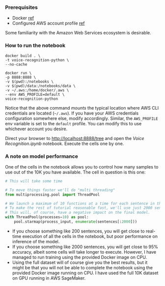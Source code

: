 ### Prerequisites

* Docker [ref](https://docs.docker.com/install/)
* Configured AWS account profile [ref](https://docs.aws.amazon.com/cli/latest/userguide/cli-chap-configure.html)

Some familiarity with the Amazon Web Services ecosystem is desirable.

### How to run the notebook

```
docker build . \
-t voice-recognition-python \
--no-cache
```

```
docker run \
-p 8888:8888 \
-v $(pwd):/notebooks \
-v $(pwd)/data:/notebooks/data \
-v ~/.aws:/home/docker/.aws \
--env AWS_PROFILE=default \
voice-recognition-python
```

Notice that the above command _mounts_ the typical location where AWS CLI credentials are located (`~/.aws`).
If you have your AWS credentials configuration somewhere else, modify accordingly.
Similar, the `AWS_PROFILE` env variable is set to the `default` profile.
You can modify this to use whichever account you desire.

Direct your browser to [http://localhost:8888/tree](http://localhost:8888/tree) and open the _Voice Recognition.ipynb_ notebook. Execute the cells one by one.

### A note on model performance

One of the cells in the notebook allows you to control how many samples to use out of the 10K you have available.
The cell in question is this one:

```python
# This will take some time

# To move things faster we'll do "multi threading"
from multiprocessing.pool import ThreadPool

# We launch a maximum of 10 functions at a time for each sentence in the set
# To make the rest of tutorial reasonable fast, we'll use just 2000 sentences instead of the 10.000 we have available.
# This will, of course, have a negative impact on the final model.
with ThreadPool(processes=10) as pool:
    pool.starmap(process_input, enumerate(sentences[:2000]))
```

* If you choose something like 200 sentences, you will get close to real-time execution of all the cells in the notebook, but poor performance on inference of the model.
* If you choose something like 2000 sentences, you will get close to 95% accuracy, albeit some cells will take longer to execute. However, I have managed to run training using the provided Docker image on CPU.
* Using the full dataset will of course give you the best results, but it might be that you will not be able to complete the notebook using the provided Docker image running on CPU. I have used the full 10K dataset on GPU running in AWS SageMaker.
